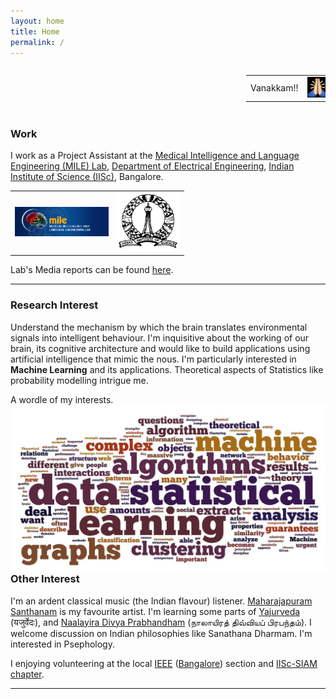```yaml
---
layout: home
title: Home
permalink: /
---
```


<div>
							<marquee behavior="scroll" direction="left"><table text-align="center">
<tr>
<td>Vanakkam!!</td><td><img src='/public/images/vanakkam.png' width='33' border='0'></td>
</tr>
</table></marquee>
</div>
						
<!--<div align="centre">
<table text-align="center">
<tr>
<td>Vanakkam!!</td><td><img src='/public/images/vanakkam.png' width='33' border='0'></td>
</tr>
</table>
</div>
-->


<h3>Work</h3> 

I work as a Project Assistant at the [Medical Intelligence and Language Engineering (MILE) Lab](http://mile.ee.iisc.ernet.in/mile/index.html), [Department of Electrical Engineering](http://www.ee.iisc.ernet.in/), [Indian Institute of Science (IISc)](http://www.iisc.ernet.in/), Bangalore. 

<div align="center">
<table text-align="center">
<tr>
<td><a href='http://mile.ee.iisc.ernet.in/mile/index.html'><img src='/public/images/logo_mile.jpg' width='150' border='0'></a></td><td><a href='http://www.iisc.ernet.in/'><img src='/public/images/IISc_logo_transparent.png' width='100' border='0'></a></td>
</tr>
</table>
</div>

Lab's Media reports can be found [here](http://www.bangaloremirror.com/bangalore/others/Walking-an-extra-MILE-for-the-specially-abled/articleshow/46719906.cms).
<hr/>

<h3>Research Interest <i class="fa fa-spinner fa-pulse"></i> <i class="fa fa-refresh fa-spin"></i></h3>

Understand the mechanism by which the brain translates environmental signals into intelligent behaviour. I'm inquisitive about the working of our brain, its cognitive architecture and would like to build applications using artificial intelligence that mimic the nous. I'm particularly interested in **Machine Learning** and its applications. Theoretical aspects of Statistics like probability modelling intrigue me.

<!--I would like to explore topics like optimisation of large-scale learning, design of  multi-agent systems (DAI) and adaptive algorithms for game/mechanism design.-->
<!-- Basically, I seek to narrow down on potential hypothesis that I want to persue at my doctoral level research.  --> 

A wordle of my interests.
<img style="float:right" src="/public/images/riWordle.jpg">

<h3>Other Interest</h3>

I'm an ardent classical music (the Indian flavour) listener. [Maharajapuram Santhanam](http://en.wikipedia.org/wiki/Maharajapuram_Santhanam) is my favourite artist. I'm learning some parts of [Yajurveda](http://en.wikipedia.org/wiki/Yajurveda) (यजुर्वेदः), and [Naalayira Divya Prabhandham](http://en.wikipedia.org/wiki/Naalayira_Divya_Prabhandham) (நாலாயிரத் திவ்வியப் பிரபந்தம்). I welcome discussion on Indian philosophies like Sanathana Dharmam. 
I'm interested in Psephology.  

I enjoying volunteering at the local [IEEE](http://www.ieee.org/index.html) ([Bangalore](http://bcp.ieeebangalore.org/)) section and [IISc-SIAM chapter](http://www.iiscsiam.github.io).
<hr/>
